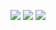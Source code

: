 <p align="center">
  <img src="https://forthebadge.com/images/badges/contains-cat-gifs.svg" />
  <img src="https://forthebadge.com/images/badges/0-percent-optimized.svg" />
  <img src="https://forthebadge.com/images/badges/not-a-bug-a-feature.svg" />
</p>

